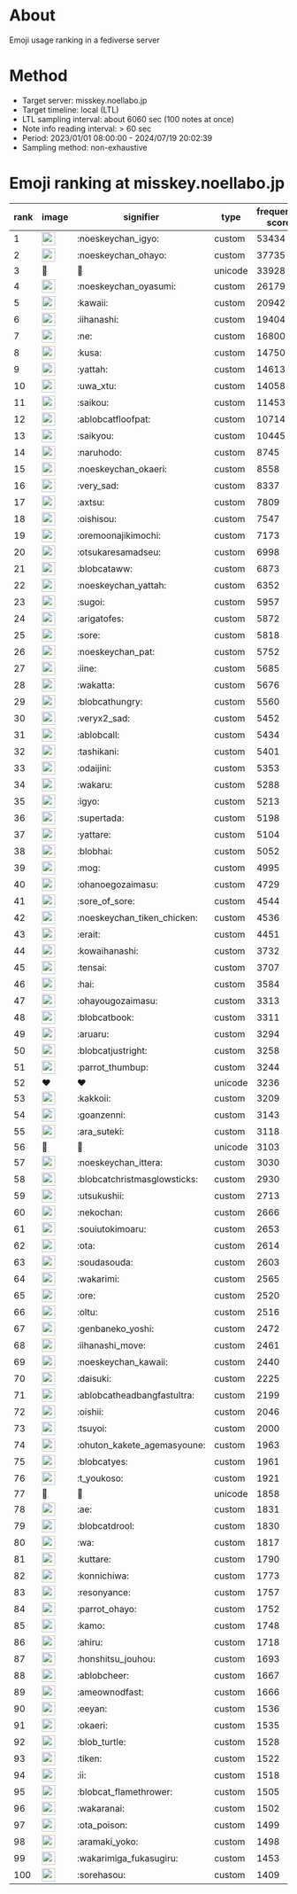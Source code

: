 # About
Emoji usage ranking in a fediverse server

# Method
- Target server: misskey.noellabo.jp
- Target timeline: local (LTL)
- LTL sampling interval: about 6060 sec (100 notes at once)
- Note info reading interval: > 60 sec
- Period: 2023/01/01 08:00:00 - 2024/07/19 20:02:39 
- Sampling method: non-exhaustive

# Emoji ranking at misskey.noellabo.jp

|rank|image|signifier|type|frequency score|
|----|----|----|----|----|
|1|<img height="24" src="https://misskey.noellabo.jp/emoji/noeskeychan_igyo.webp">|:noeskeychan_igyo:|custom|53434|
|2|<img height="24" src="https://misskey.noellabo.jp/emoji/noeskeychan_ohayo.webp">|:noeskeychan_ohayo:|custom|37735|
|3|🎉|🎉|unicode|33928|
|4|<img height="24" src="https://misskey.noellabo.jp/emoji/noeskeychan_oyasumi.webp">|:noeskeychan_oyasumi:|custom|26179|
|5|<img height="24" src="https://misskey.noellabo.jp/emoji/kawaii.webp">|:kawaii:|custom|20942|
|6|<img height="24" src="https://misskey.noellabo.jp/emoji/iihanashi.webp">|:iihanashi:|custom|19404|
|7|<img height="24" src="https://misskey.noellabo.jp/emoji/ne.webp">|:ne:|custom|16800|
|8|<img height="24" src="https://misskey.noellabo.jp/emoji/kusa.webp">|:kusa:|custom|14750|
|9|<img height="24" src="https://misskey.noellabo.jp/emoji/yattah.webp">|:yattah:|custom|14613|
|10|<img height="24" src="https://misskey.noellabo.jp/emoji/uwa_xtu.webp">|:uwa_xtu:|custom|14058|
|11|<img height="24" src="https://misskey.noellabo.jp/emoji/saikou.webp">|:saikou:|custom|11453|
|12|<img height="24" src="https://misskey.noellabo.jp/emoji/ablobcatfloofpat.webp">|:ablobcatfloofpat:|custom|10714|
|13|<img height="24" src="https://misskey.noellabo.jp/emoji/saikyou.webp">|:saikyou:|custom|10445|
|14|<img height="24" src="https://misskey.noellabo.jp/emoji/naruhodo.webp">|:naruhodo:|custom|8745|
|15|<img height="24" src="https://misskey.noellabo.jp/emoji/noeskeychan_okaeri.webp">|:noeskeychan_okaeri:|custom|8558|
|16|<img height="24" src="https://misskey.noellabo.jp/emoji/very_sad.webp">|:very_sad:|custom|8337|
|17|<img height="24" src="https://misskey.noellabo.jp/emoji/axtsu.webp">|:axtsu:|custom|7809|
|18|<img height="24" src="https://misskey.noellabo.jp/emoji/oishisou.webp">|:oishisou:|custom|7547|
|19|<img height="24" src="https://misskey.noellabo.jp/emoji/oremoonajikimochi.webp">|:oremoonajikimochi:|custom|7173|
|20|<img height="24" src="https://misskey.noellabo.jp/emoji/otsukaresamadseu.webp">|:otsukaresamadseu:|custom|6998|
|21|<img height="24" src="https://misskey.noellabo.jp/emoji/blobcataww.webp">|:blobcataww:|custom|6873|
|22|<img height="24" src="https://misskey.noellabo.jp/emoji/noeskeychan_yattah.webp">|:noeskeychan_yattah:|custom|6352|
|23|<img height="24" src="https://misskey.noellabo.jp/emoji/sugoi.webp">|:sugoi:|custom|5957|
|24|<img height="24" src="https://misskey.noellabo.jp/emoji/arigatofes.webp">|:arigatofes:|custom|5872|
|25|<img height="24" src="https://misskey.noellabo.jp/emoji/sore.webp">|:sore:|custom|5818|
|26|<img height="24" src="https://misskey.noellabo.jp/emoji/noeskeychan_pat.webp">|:noeskeychan_pat:|custom|5752|
|27|<img height="24" src="https://misskey.noellabo.jp/emoji/iine.webp">|:iine:|custom|5685|
|28|<img height="24" src="https://misskey.noellabo.jp/emoji/wakatta.webp">|:wakatta:|custom|5676|
|29|<img height="24" src="https://misskey.noellabo.jp/emoji/blobcathungry.webp">|:blobcathungry:|custom|5560|
|30|<img height="24" src="https://misskey.noellabo.jp/emoji/veryx2_sad.webp">|:veryx2_sad:|custom|5452|
|31|<img height="24" src="https://misskey.noellabo.jp/emoji/ablobcall.webp">|:ablobcall:|custom|5434|
|32|<img height="24" src="https://misskey.noellabo.jp/emoji/tashikani.webp">|:tashikani:|custom|5401|
|33|<img height="24" src="https://misskey.noellabo.jp/emoji/odaijini.webp">|:odaijini:|custom|5353|
|34|<img height="24" src="https://misskey.noellabo.jp/emoji/wakaru.webp">|:wakaru:|custom|5288|
|35|<img height="24" src="https://misskey.noellabo.jp/emoji/igyo.webp">|:igyo:|custom|5213|
|36|<img height="24" src="https://misskey.noellabo.jp/emoji/supertada.webp">|:supertada:|custom|5198|
|37|<img height="24" src="https://misskey.noellabo.jp/emoji/yattare.webp">|:yattare:|custom|5104|
|38|<img height="24" src="https://misskey.noellabo.jp/emoji/blobhai.webp">|:blobhai:|custom|5052|
|39|<img height="24" src="https://misskey.noellabo.jp/emoji/mog.webp">|:mog:|custom|4995|
|40|<img height="24" src="https://misskey.noellabo.jp/emoji/ohanoegozaimasu.webp">|:ohanoegozaimasu:|custom|4729|
|41|<img height="24" src="https://misskey.noellabo.jp/emoji/sore_of_sore.webp">|:sore_of_sore:|custom|4544|
|42|<img height="24" src="https://misskey.noellabo.jp/emoji/noeskeychan_tiken_chicken.webp">|:noeskeychan_tiken_chicken:|custom|4536|
|43|<img height="24" src="https://misskey.noellabo.jp/emoji/erait.webp">|:erait:|custom|4451|
|44|<img height="24" src="https://misskey.noellabo.jp/emoji/kowaihanashi.webp">|:kowaihanashi:|custom|3732|
|45|<img height="24" src="https://misskey.noellabo.jp/emoji/tensai.webp">|:tensai:|custom|3707|
|46|<img height="24" src="https://misskey.noellabo.jp/emoji/hai.webp">|:hai:|custom|3584|
|47|<img height="24" src="https://misskey.noellabo.jp/emoji/ohayougozaimasu.webp">|:ohayougozaimasu:|custom|3313|
|48|<img height="24" src="https://misskey.noellabo.jp/emoji/blobcatbook.webp">|:blobcatbook:|custom|3311|
|49|<img height="24" src="https://misskey.noellabo.jp/emoji/aruaru.webp">|:aruaru:|custom|3294|
|50|<img height="24" src="https://misskey.noellabo.jp/emoji/blobcatjustright.webp">|:blobcatjustright:|custom|3258|
|51|<img height="24" src="https://misskey.noellabo.jp/emoji/parrot_thumbup.webp">|:parrot_thumbup:|custom|3244|
|52|❤|❤|unicode|3236|
|53|<img height="24" src="https://misskey.noellabo.jp/emoji/kakkoii.webp">|:kakkoii:|custom|3209|
|54|<img height="24" src="https://misskey.noellabo.jp/emoji/goanzenni.webp">|:goanzenni:|custom|3143|
|55|<img height="24" src="https://misskey.noellabo.jp/emoji/ara_suteki.webp">|:ara_suteki:|custom|3118|
|56|🍗|🍗|unicode|3103|
|57|<img height="24" src="https://misskey.noellabo.jp/emoji/noeskeychan_ittera.webp">|:noeskeychan_ittera:|custom|3030|
|58|<img height="24" src="https://misskey.noellabo.jp/emoji/blobcatchristmasglowsticks.webp">|:blobcatchristmasglowsticks:|custom|2930|
|59|<img height="24" src="https://misskey.noellabo.jp/emoji/utsukushii.webp">|:utsukushii:|custom|2713|
|60|<img height="24" src="https://misskey.noellabo.jp/emoji/nekochan.webp">|:nekochan:|custom|2666|
|61|<img height="24" src="https://misskey.noellabo.jp/emoji/souiutokimoaru.webp">|:souiutokimoaru:|custom|2653|
|62|<img height="24" src="https://misskey.noellabo.jp/emoji/ota.webp">|:ota:|custom|2614|
|63|<img height="24" src="https://misskey.noellabo.jp/emoji/soudasouda.webp">|:soudasouda:|custom|2603|
|64|<img height="24" src="https://misskey.noellabo.jp/emoji/wakarimi.webp">|:wakarimi:|custom|2565|
|65|<img height="24" src="https://misskey.noellabo.jp/emoji/ore.webp">|:ore:|custom|2520|
|66|<img height="24" src="https://misskey.noellabo.jp/emoji/oltu.webp">|:oltu:|custom|2516|
|67|<img height="24" src="https://misskey.noellabo.jp/emoji/genbaneko_yoshi.webp">|:genbaneko_yoshi:|custom|2472|
|68|<img height="24" src="https://misskey.noellabo.jp/emoji/iihanashi_move.webp">|:iihanashi_move:|custom|2461|
|69|<img height="24" src="https://misskey.noellabo.jp/emoji/noeskeychan_kawaii.webp">|:noeskeychan_kawaii:|custom|2440|
|70|<img height="24" src="https://misskey.noellabo.jp/emoji/daisuki.webp">|:daisuki:|custom|2225|
|71|<img height="24" src="https://misskey.noellabo.jp/emoji/ablobcatheadbangfastultra.webp">|:ablobcatheadbangfastultra:|custom|2199|
|72|<img height="24" src="https://misskey.noellabo.jp/emoji/oishii.webp">|:oishii:|custom|2046|
|73|<img height="24" src="https://misskey.noellabo.jp/emoji/tsuyoi.webp">|:tsuyoi:|custom|2000|
|74|<img height="24" src="https://misskey.noellabo.jp/emoji/ohuton_kakete_agemasyoune.webp">|:ohuton_kakete_agemasyoune:|custom|1963|
|75|<img height="24" src="https://misskey.noellabo.jp/emoji/blobcatyes.webp">|:blobcatyes:|custom|1961|
|76|<img height="24" src="https://misskey.noellabo.jp/emoji/t_youkoso.webp">|:t_youkoso:|custom|1921|
|77|👀|👀|unicode|1858|
|78|<img height="24" src="https://misskey.noellabo.jp/emoji/ae.webp">|:ae:|custom|1831|
|79|<img height="24" src="https://misskey.noellabo.jp/emoji/blobcatdrool.webp">|:blobcatdrool:|custom|1830|
|80|<img height="24" src="https://misskey.noellabo.jp/emoji/wa.webp">|:wa:|custom|1817|
|81|<img height="24" src="https://misskey.noellabo.jp/emoji/kuttare.webp">|:kuttare:|custom|1790|
|82|<img height="24" src="https://misskey.noellabo.jp/emoji/konnichiwa.webp">|:konnichiwa:|custom|1773|
|83|<img height="24" src="https://misskey.noellabo.jp/emoji/resonyance.webp">|:resonyance:|custom|1757|
|84|<img height="24" src="https://misskey.noellabo.jp/emoji/parrot_ohayo.webp">|:parrot_ohayo:|custom|1752|
|85|<img height="24" src="https://misskey.noellabo.jp/emoji/kamo.webp">|:kamo:|custom|1748|
|86|<img height="24" src="https://misskey.noellabo.jp/emoji/ahiru.webp">|:ahiru:|custom|1718|
|87|<img height="24" src="https://misskey.noellabo.jp/emoji/honshitsu_jouhou.webp">|:honshitsu_jouhou:|custom|1693|
|88|<img height="24" src="https://misskey.noellabo.jp/emoji/ablobcheer.webp">|:ablobcheer:|custom|1667|
|89|<img height="24" src="https://misskey.noellabo.jp/emoji/ameownodfast.webp">|:ameownodfast:|custom|1666|
|90|<img height="24" src="https://misskey.noellabo.jp/emoji/eeyan.webp">|:eeyan:|custom|1536|
|91|<img height="24" src="https://misskey.noellabo.jp/emoji/okaeri.webp">|:okaeri:|custom|1535|
|92|<img height="24" src="https://misskey.noellabo.jp/emoji/blob_turtle.webp">|:blob_turtle:|custom|1528|
|93|<img height="24" src="https://misskey.noellabo.jp/emoji/tiken.webp">|:tiken:|custom|1522|
|94|<img height="24" src="https://misskey.noellabo.jp/emoji/ii.webp">|:ii:|custom|1518|
|95|<img height="24" src="https://misskey.noellabo.jp/emoji/blobcat_flamethrower.webp">|:blobcat_flamethrower:|custom|1505|
|96|<img height="24" src="https://misskey.noellabo.jp/emoji/wakaranai.webp">|:wakaranai:|custom|1502|
|97|<img height="24" src="https://misskey.noellabo.jp/emoji/ota_poison.webp">|:ota_poison:|custom|1499|
|98|<img height="24" src="https://misskey.noellabo.jp/emoji/aramaki_yoko.webp">|:aramaki_yoko:|custom|1498|
|99|<img height="24" src="https://misskey.noellabo.jp/emoji/wakarimiga_fukasugiru.webp">|:wakarimiga_fukasugiru:|custom|1453|
|100|<img height="24" src="https://misskey.noellabo.jp/emoji/sorehasou.webp">|:sorehasou:|custom|1409|
